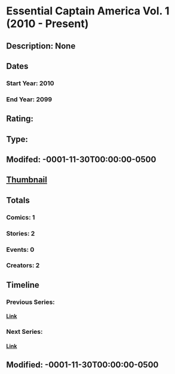 # Essential Captain America Vol. 1 (2010 - Present)
## Description: None
## Dates
### Start Year: 2010
### End Year: 2099
## Rating: 
## Type: 
## Modifed: -0001-11-30T00:00:00-0500
## [Thumbnail](http://i.annihil.us/u/prod/marvel/i/mg/a/90/4beac78936f99.jpg)
## Totals
### Comics: 1
### Stories: 2
### Events: 0
### Creators: 2
## Timeline
### Previous Series: 
#### [Link]()
### Next Series: 
#### [Link]()
## Modified: -0001-11-30T00:00:00-0500